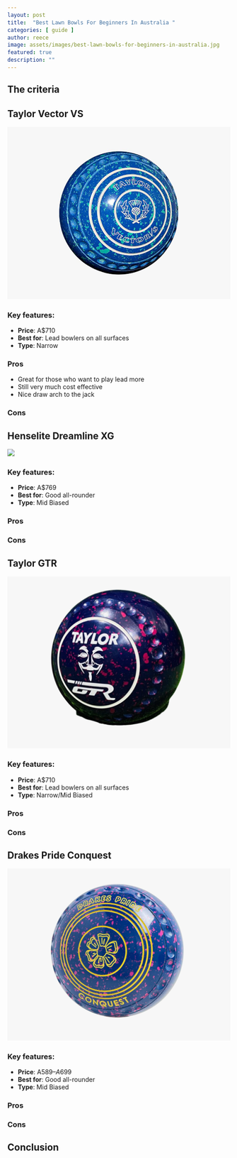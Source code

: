 ```yaml
---
layout: post
title:  "Best Lawn Bowls For Beginners In Australia "
categories: [ guide ]
author: reece
image: assets/images/best-lawn-bowls-for-beginners-in-australia.jpg
featured: true
description: ""
---
```



## The criteria



## Taylor Vector VS

<img src="/assets/images/taylor-vector-vs-bowls.jpg" />

### Key features:

- **Price**: A$710
- **Best for**: Lead bowlers on all surfaces
- **Type**: Narrow

### Pros

- Great for those who want to play lead more
- Still very much cost effective
- Nice draw arch to the jack

### Cons

## Henselite Dreamline XG

<img src="/assets/images/henselite-dreamline-xg-bowlsjpg" />

### Key features:

- **Price**: A$769
- **Best for**: Good all-rounder
- **Type**: Mid Biased

### Pros


### Cons

## Taylor GTR

<img src="/assets/images/taylor-gtr-bowls.jpg" />

### Key features:

- **Price**: A$710
- **Best for**: Lead bowlers on all surfaces
- **Type**: Narrow/Mid Biased

### Pros


### Cons


## Drakes Pride Conquest

<img src="/assets/images/drakes-pride-conquest-bowls.jpg" />

### Key features:

- **Price**: A$589–A$699
- **Best for**: Good all-rounder
- **Type**: Mid Biased

### Pros


### Cons

## Conclusion


